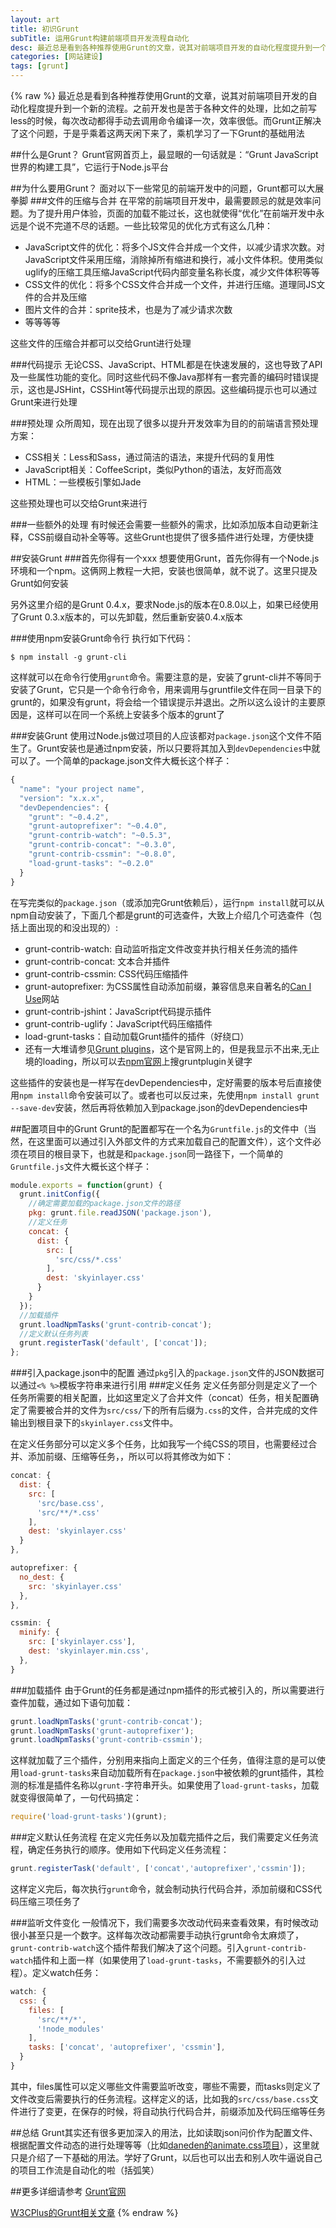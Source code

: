 ```yaml
---
layout: art
title: 初识Grunt
subTitle: 运用Grunt构建前端项目开发流程自动化
desc: 最近总是看到各种推荐使用Grunt的文章，说其对前端项目开发的自动化程度提升到一个新的流程。之前开发也是苦于各种文件的处理，比如之前写less的时候，每次改动都得手动去调用命令编译一次，效率很低。而Grunt正解决了这个问题，于是乎乘着这两天闲下来了，乘机学习了一下Grunt的基础用法
categories: [网站建设]
tags: [grunt]
---
```

{% raw %}
最近总是看到各种推荐使用Grunt的文章，说其对前端项目开发的自动化程度提升到一个新的流程。之前开发也是苦于各种文件的处理，比如之前写less的时候，每次改动都得手动去调用命令编译一次，效率很低。而Grunt正解决了这个问题，于是乎乘着这两天闲下来了，乘机学习了一下Grunt的基础用法

##什么是Grunt？
Grunt官网首页上，最显眼的一句话就是：“Grunt JavaScript世界的构建工具”，它运行于Node.js平台

##为什么要用Grunt？
面对以下一些常见的前端开发中的问题，Grunt都可以大展拳脚
###文件的压缩与合并
在平常的前端项目开发中，最需要顾忌的就是效率问题。为了提升用户体验，页面的加载不能过长，这也就使得“优化”在前端开发中永远是个说不完道不尽的话题。一些比较常见的优化方式有这么几种：
* JavaScript文件的优化：将多个JS文件合并成一个文件，以减少请求次数。对JavaScript文件采用压缩，消除掉所有缩进和换行，减小文件体积。使用类似uglify的压缩工具压缩JavaScript代码内部变量名称长度，减少文件体积等等
* CSS文件的优化：将多个CSS文件合并成一个文件，并进行压缩。道理同JS文件的合并及压缩
* 图片文件的合并：sprite技术，也是为了减少请求次数
* 等等等等

这些文件的压缩合并都可以交给Grunt进行处理

###代码提示
无论CSS、JavaScript、HTML都是在快速发展的，这也导致了API及一些属性功能的变化。同时这些代码不像Java那样有一套完善的编码时错误提示，这也是JSHint，CSSHint等代码提示出现的原因。这些编码提示也可以通过Grunt来进行处理

###预处理
众所周知，现在出现了很多以提升开发效率为目的的前端语言预处理方案：
* CSS相关：Less和Sass，通过简洁的语法，来提升代码的复用性
* JavaScript相关：CoffeeScript，类似Python的语法，友好而高效
* HTML：一些模板引擎如Jade

这些预处理也可以交给Grunt来进行

###一些额外的处理
有时候还会需要一些额外的需求，比如添加版本自动更新注释，CSS前缀自动补全等等。这些Grunt也提供了很多插件进行处理，方便快捷

##安装Grunt
###首先你得有一个xxx
想要使用Grunt，首先你得有一个Node.js环境和一个npm。这俩网上教程一大把，安装也很简单，就不说了。这里只提及Grunt如何安装

另外这里介绍的是Grunt 0.4.x，要求Node.js的版本在0.8.0以上，如果已经使用了Grunt 0.3.x版本的，可以先卸载，然后重新安装0.4.x版本

###使用npm安装Grunt命令行
执行如下代码：
```shell
$ npm install -g grunt-cli
```
这样就可以在命令行使用```grunt```命令。需要注意的是，安装了grunt-cli并不等同于安装了Grunt，它只是一个命令行命令，用来调用与gruntfile文件在同一目录下的grunt的，如果没有grunt，将会给一个错误提示并退出。之所以这么设计的主要原因是，这样可以在同一个系统上安装多个版本的grunt了

###安装Grunt
使用过Node.js做过项目的人应该都对```package.json```这个文件不陌生了。Grunt安装也是通过npm安装，所以只要将其加入到```devDependencies```中就可以了。一个简单的package.json文件大概长这个样子：
```javascript
{
  "name": "your project name",
  "version": "x.x.x",
  "devDependencies": {
    "grunt": "~0.4.2",
    "grunt-autoprefixer": "~0.4.0",
    "grunt-contrib-watch": "~0.5.3",
    "grunt-contrib-concat": "~0.3.0",
    "grunt-contrib-cssmin": "~0.8.0",
    "load-grunt-tasks": "~0.2.0"
  }
}
```

在写完类似的```package.json```（或添加完Grunt依赖后），运行```npm install```就可以从npm自动安装了，下面几个都是grunt的可选查件，大致上介绍几个可选查件（包括上面出现的和没出现的）:
* grunt-contrib-watch: 自动监听指定文件改变并执行相关任务流的插件
* grunt-contrib-concat: 文本合并插件
* grunt-contrib-cssmin: CSS代码压缩插件
* grunt-autoprefixer: 为CSS属性自动添加前缀，兼容信息来自著名的[Can I Use](http://caniuse.com/)网站
* grunt-contrib-jshint：JavaScript代码提示插件
* grunt-contrib-uglify：JavaScript代码压缩插件
* load-grunt-tasks：自动加载Grunt插件的插件（好绕口）
* 还有一大堆请参见[Grunt plugins](http://gruntjs.com/plugins)，这个是官网上的，但是我显示不出来,无止境的loading，所以可以去[npm官网](https://npmjs.org/)上搜gruntplugin关键字

这些插件的安装也是一样写在devDependencies中，定好需要的版本号后直接使用```npm install```命令安装可以了。或者也可以反过来，先使用```npm install grunt --save-dev```安装，然后再将依赖加入到package.json的devDependencies中

##配置项目中的Grunt
Grunt的配置都写在一个名为```Gruntfile.js```的文件中（当然，在这里面可以通过引入外部文件的方式来加载自己的配置文件），这个文件必须在项目的根目录下，也就是和```package.json```同一路径下，一个简单的```Gruntfile.js```文件大概长这个样子：
```javascript
module.exports = function(grunt) {
  grunt.initConfig({
    //确定需要加载的package.json文件的路径
    pkg: grunt.file.readJSON('package.json'),
    //定义任务
    concat: {
      dist: {
        src: [
          'src/css/*.css'
        ],
        dest: 'skyinlayer.css'
      }
    }
  });
  //加载插件
  grunt.loadNpmTasks('grunt-contrib-concat');
  //定义默认任务列表
  grunt.registerTask('default', ['concat']);
};
```
###引入package.json中的配置
通过```pkg```引入的```package.json```文件的JSON数据可以通过```<% %>```模板字符串来进行引用
###定义任务
定义任务部分则是定义了一个任务所需要的相关配置，比如这里定义了合并文件（concat）任务，相关配置确定了需要被合并的文件为```src/css/```下的所有后缀为```.css```的文件，合并完成的文件输出到根目录下的```skyinlayer.css```文件中。

在定义任务部分可以定义多个任务，比如我写一个纯CSS的项目，也需要经过合并、添加前缀、压缩等任务，，所以可以将其修改为如下：
```javascript
concat: {
  dist: {
    src: [
      'src/base.css',
      'src/**/*.css'
    ],
    dest: 'skyinlayer.css'
  }
},

autoprefixer: {
  no_dest: {
    src: 'skyinlayer.css'
  },
},

cssmin: {
  minify: {
    src: ['skyinlayer.css'],
    dest: 'skyinlayer.min.css',
  },
}
```

###加载插件
由于Grunt的任务都是通过npm插件的形式被引入的，所以需要进行查件加载，通过如下语句加载：
```javascript
grunt.loadNpmTasks('grunt-contrib-concat');
grunt.loadNpmTasks('grunt-autoprefixer');
grunt.loadNpmTasks('grunt-contrib-cssmin');
```
这样就加载了三个插件，分别用来指向上面定义的三个任务，值得注意的是可以使用```load-grunt-tasks```来自动加载所有在```package.json```中被依赖的grunt插件，其检测的标准是插件名称以```grunt-```字符串开头。如果使用了```load-grunt-tasks```，加载就变得很简单了，一句代码搞定：
```javascript
require('load-grunt-tasks')(grunt);
```

###定义默认任务流程
在定义完任务以及加载完插件之后，我们需要定义任务流程，确定任务执行的顺序。使用如下代码定义任务流程：
```javascript
grunt.registerTask('default', ['concat','autoprefixer','cssmin']);
```
这样定义完后，每次执行```grunt```命令，就会制动执行代码合并，添加前缀和CSS代码压缩三项任务了

###监听文件变化
一般情况下，我们需要多次改动代码来查看效果，有时候改动很小甚至只是一个数字。这样每次改动都需要手动执行grunt命令太麻烦了，```grunt-contrib-watch```这个插件帮我们解决了这个问题。引入```grunt-contrib-watch```插件和上面一样（如果使用了```load-grunt-tasks```，不需要额外的引入过程）。定义watch任务：
```javascript
watch: {
  css: {
    files: [
      'src/**/*',
      '!node_modules'
    ],
    tasks: ['concat', 'autoprefixer', 'cssmin'],
  }
}
```
其中，files属性可以定义哪些文件需要监听改变，哪些不需要，而tasks则定义了文件改变后需要执行的任务流程。这样定义的话，比如我的```src/css/base.css```文件进行了变更，在保存的时候，将自动执行代码合并，前缀添加及代码压缩等任务

##总结
Grunt其实还有很多更加深入的用法，比如读取json问价作为配置文件、根据配置文件动态的进行处理等等（比如[daneden的animate.css项目](https://github.com/daneden/animate.css)），这里就只是介绍了一下基础的用法。学好了Grunt，以后也可以出去和别人吹牛逼说自己的项目工作流是自动化的啦（括弧笑）

##更多详细请参考
[Grunt官网](http://www.gruntjs.net/)

[W3CPlus的Grunt相关文章](http://www.w3cplus.com/blog/tags/372.html)
{% endraw %}
